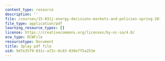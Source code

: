 ```yaml
---
content_type: resource
description: ''
file: /courses/15-031j-energy-decisions-markets-and-policies-spring-2012/9d7e3579031ca72c8c83039e7f5a253e_XJdqfhuqLJA.pdf
file_type: application/pdf
learning_resource_types: []
license: https://creativecommons.org/licenses/by-nc-sa/4.0/
ocw_type: OCWFile
resourcetype: Document
title: 3play pdf file
uid: 9d7e3579-031c-a72c-8c83-039e7f5a253e
---
```


